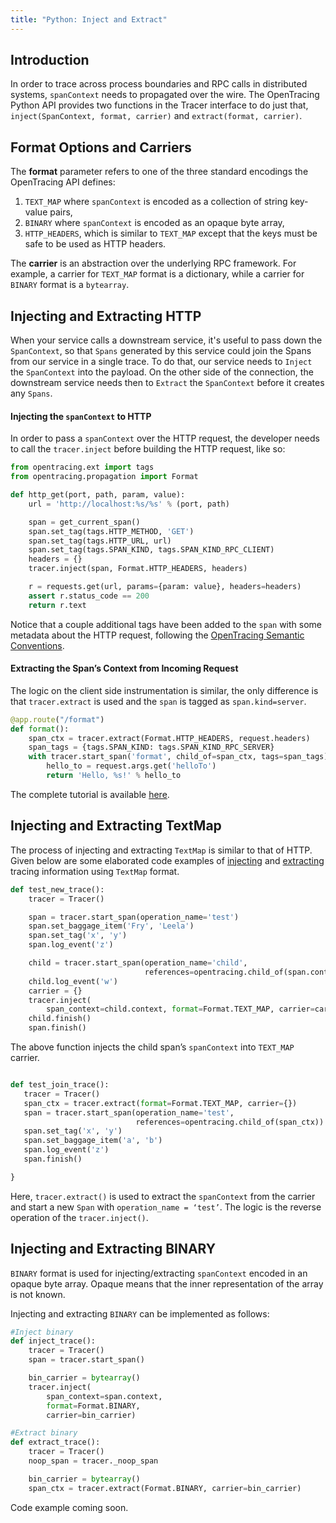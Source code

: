 ```yaml
---
title: "Python: Inject and Extract"
---
```


## Introduction

In order to trace across process boundaries and RPC calls in distributed systems, `spanContext` needs to propagated over the wire. The OpenTracing Python API provides two functions in the Tracer interface to do just that, `inject(SpanContext, format, carrier)` and `extract(format, carrier)`.

## Format Options and Carriers
The **format** parameter refers to one of the three standard encodings the OpenTracing API defines:

1. `TEXT_MAP` where `spanContext` is encoded as a collection of string key-value pairs,
2. `BINARY` where `spanContext` is encoded as an opaque byte array,
3. `HTTP_HEADERS`, which is similar to `TEXT_MAP` except that the keys must be safe to be used as HTTP headers.

The **carrier** is an abstraction over the underlying RPC framework. For example, a carrier for `TEXT_MAP` format is a dictionary, while a carrier for `BINARY` format is a `bytearray`.

## Injecting and Extracting HTTP
When your service calls a downstream service, it's useful to pass down the `SpanContext`, so that `Spans` generated by this service could join the Spans from our service in a single trace. To do that, our service needs to `Inject` the `SpanContext` into the payload. On the other side of the connection, the downstream service needs then to `Extract` the `SpanContext` before it creates any `Spans`.

#### Injecting the `spanContext` to HTTP
In order to pass a `spanContext` over the HTTP request, the developer needs to call the `tracer.inject` before building the HTTP request, like so:

```python
from opentracing.ext import tags
from opentracing.propagation import Format

def http_get(port, path, param, value):
    url = 'http://localhost:%s/%s' % (port, path)

    span = get_current_span()
    span.set_tag(tags.HTTP_METHOD, 'GET')
    span.set_tag(tags.HTTP_URL, url)
    span.set_tag(tags.SPAN_KIND, tags.SPAN_KIND_RPC_CLIENT)
    headers = {}
    tracer.inject(span, Format.HTTP_HEADERS, headers)

    r = requests.get(url, params={param: value}, headers=headers)
    assert r.status_code == 200
    return r.text

```
Notice that a couple additional tags have been added to the `span` with some metadata about the HTTP request, following the [OpenTracing Semantic Conventions](https://github.com/opentracing/specification/blob/master/semantic_conventions.md).

#### Extracting the Span’s Context from Incoming Request

The logic on the client side instrumentation is similar, the only difference is that `tracer.extract` is used and the `span` is tagged as `span.kind=server`.

```python
@app.route("/format")
def format():
    span_ctx = tracer.extract(Format.HTTP_HEADERS, request.headers)
    span_tags = {tags.SPAN_KIND: tags.SPAN_KIND_RPC_SERVER}
    with tracer.start_span('format', child_of=span_ctx, tags=span_tags):
        hello_to = request.args.get('helloTo')
        return 'Hello, %s!' % hello_to

```

The complete tutorial is available [here](https://github.com/yurishkuro/opentracing-tutorial/tree/master/python/lesson03).

## Injecting and Extracting TextMap
The process of injecting and extracting `TextMap` is similar to that of HTTP. Given below are some elaborated code examples of [injecting](https://github.com/jaegertracing/jaeger-client-python/blob/master/tests/test_noop_tracer.py) and [extracting](https://github.com/jaegertracing/jaeger-client-python/blob/master/tests/test_noop_tracer.py) tracing information using `TextMap` format.

```python
def test_new_trace():
    tracer = Tracer()

    span = tracer.start_span(operation_name='test')
    span.set_baggage_item('Fry', 'Leela')
    span.set_tag('x', 'y')
    span.log_event('z')

    child = tracer.start_span(operation_name='child',
                              references=opentracing.child_of(span.context))
    child.log_event('w')
    carrier = {}
    tracer.inject(
        span_context=child.context, format=Format.TEXT_MAP, carrier=carrier)
    child.finish()
    span.finish()
```
The above function injects the child span’s `spanContext` into `TEXT_MAP` carrier.

```python

def test_join_trace():
   tracer = Tracer()
   span_ctx = tracer.extract(format=Format.TEXT_MAP, carrier={})
   span = tracer.start_span(operation_name='test',
                            references=opentracing.child_of(span_ctx))
   span.set_tag('x', 'y')
   span.set_baggage_item('a', 'b')
   span.log_event('z')
   span.finish()

}
```
Here, `tracer.extract()` is used to extract the `spanContext` from the carrier and start a new `Span` with `operation_name = ‘test’`. The logic is the reverse operation of the `tracer.inject()`.

## Injecting and Extracting BINARY
`BINARY` format is used for injecting/extracting `spanContext` encoded in an opaque byte array. Opaque means that the inner representation of the array is not known.

Injecting and extracting `BINARY` can be implemented as follows:

```python
#Inject binary
def inject_trace():
    tracer = Tracer()
    span = tracer.start_span()

    bin_carrier = bytearray()
    tracer.inject(
        span_context=span.context,
        format=Format.BINARY,
        carrier=bin_carrier)
```

```python
#Extract binary
def extract_trace():
    tracer = Tracer()
    noop_span = tracer._noop_span

    bin_carrier = bytearray()
    span_ctx = tracer.extract(Format.BINARY, carrier=bin_carrier)

```

Code example coming soon.
